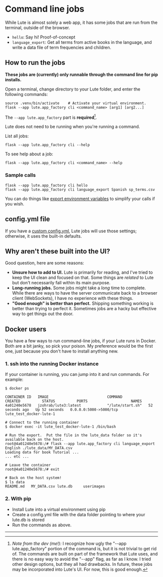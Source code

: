 # Command line jobs

While Lute is almost solely a web app, it has some jobs that are run from the terminal, outside of the browser.

* `hello`: Say hi!  Proof-of-concept
* `language_export`: Get all terms from active books in the language, and write a data file of term frequencies and children.

## How to run the jobs

**These jobs are (currently) only runnable through the command line for pip installs.**

Open a terminal, change directory to your Lute folder, and enter the following commands:

```
source .venv/bin/activate    # Activate your virtual environment.
flask --app lute.app_factory cli <command_name> [arg1] [arg2...]
```

The `--app lute.app_factory` part is **required**[^these-calls-are-ugly].

Lute does not need to be running when you're running a command.

List all jobs:

```
flask --app lute.app_factory cli --help
```

To see help about a job:

```
flask --app lute.app_factory cli <command_name> --help
```

### Sample calls

```
flask --app lute.app_factory cli hello
flask --app lute.app_factory cli language_export Spanish sp_terms.csv
```

You can do things like [export environment variables](https://flask.palletsprojects.com/en/2.3.x/cli/#environment-variables-from-dotenv) to simplify your calls if you wish.

## config.yml file

If you have a [custom config.yml](./starting-and-stopping.md#custom-configyml), Lute jobs will use those settings; otherwise, it uses the built-in defaults.

## Why aren't these built into the UI?

Good question, here are some reasons:

* **Unsure how to add to UI.** Lute is primarily for reading, and I've tried to keep the UI clean and focused on that.  Some things are _related_ to Lute but don't necessarily fall within its main purpose.
* **Long-running jobs.** Some jobs might take a _long_ time to complete.  While there are ways to have the server communicate back to a browser client (WebSockets), I have no experience with these things.
* **"Good enough" is better than perfect.** Shipping something working is better than trying to perfect it.  Sometimes jobs are a hacky but effective way to get things out the door.

## Docker users

You have a few ways to run command-line jobs, if your Lute runs in Docker.  Both are a bit janky, so pick your poison.  My preference would be the first one, just because you don't have to install anything new.

### 1. ssh into the running Docker instance

If your container is running, you can jump into it and run commands.  For example:

```
$ docker ps

CONTAINER ID   IMAGE                           COMMAND            CREATED          STATUS          PORTS                    NAMES
4a01240e5678   jzohrab/lute3:latest            "/lute/start.sh"   52 seconds ago   Up 52 seconds   0.0.0.0:5000->5000/tcp   lute_test_docker-lute-1

# Connect to the running container
$ docker exec -it lute_test_docker-lute-1 /bin/bash

# Run the export.  Put the file in the lute_data folder so it's available back on the host.
root@4a01240e5678:/# flask --app lute.app_factory cli language_export English ./lute_data/MY_DATA.csv
Loading data for book Tutorial ...
... etc ...

# Leave the container
root@4a01240e5678:/# exit

# Back on the host system!
$ ls data
README.md	MY_DATA.csv	lute.db		userimages
```

### 2. With pip

* Install Lute into a virtual environment using pip
* Create a config.yml file with the data folder pointing to where your lute.db is stored
* Run the commands as above.


---

[^these-calls-are-ugly]: _Note from the dev (me!):_ I recognize how ugly the "--app lute.app_factory" portion of the command is, but it is not trivial to get rid of.  The commands are built on part of the framework that Lute uses, and there is no easy way to avoid the "--app" flag, as far as I know.  I tried other design options, but they all had drawbacks.  In future, these jobs may be incorporated into Lute's UI.  For now, this is good enough.
